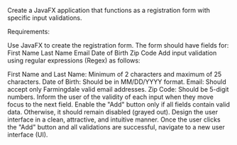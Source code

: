 Create a JavaFX application that functions as a registration form with specific input validations.

Requirements:

Use JavaFX to create the registration form.
The form should have fields for:
First Name
Last Name
Email
Date of Birth
Zip Code
Add input validation using regular expressions (Regex) as follows:

First Name and Last Name: Minimum of 2 characters and maximum of 25 characters.
Date of Birth: Should be in MM/DD/YYYY format.
Email: Should accept only Farmingdale valid email addresses.
Zip Code: Should be 5-digit numbers.
Inform the user of the validity of each input when they move focus to the next field.
Enable the "Add" button only if all fields contain valid data. Otherwise, it should remain disabled (grayed out).
Design the user interface in a clean, attractive, and intuitive manner.
Once the user clicks the "Add" button and all validations are successful, navigate to a new user interface (UI).

